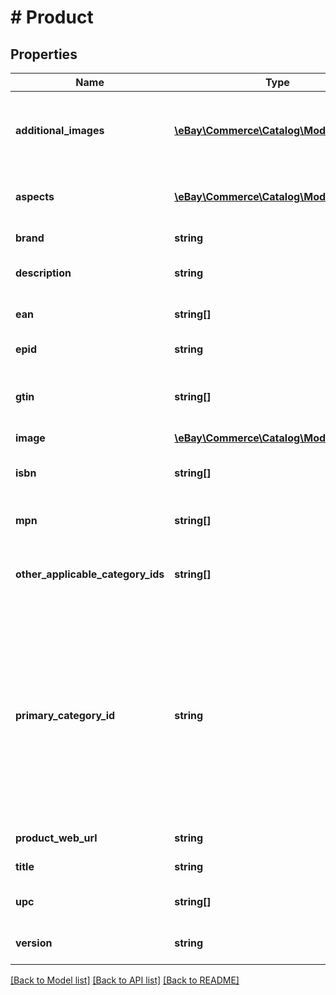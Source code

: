 # # Product

## Properties

Name | Type | Description | Notes
------------ | ------------- | ------------- | -------------
**additional_images** | [**\eBay\Commerce\Catalog\Model\Image[]**](Image.md) | Contains information about additional images associated with this product. For the primary image, see the image container. | [optional]
**aspects** | [**\eBay\Commerce\Catalog\Model\Aspect[]**](Aspect.md) | Contains an array of the category aspects and their values that are associated with this product. | [optional]
**brand** | **string** | The manufacturer&#39;s brand name for this product. | [optional]
**description** | **string** | The rich description of this product, which might contain HTML. | [optional]
**ean** | **string[]** | A list of all European Article Numbers (EANs) that identify this product. | [optional]
**epid** | **string** | The eBay product ID of this product. | [optional]
**gtin** | **string[]** | A list of all GTINs that identify this product. Currently this can include EAN, ISBN, and UPC identifier types. | [optional]
**image** | [**\eBay\Commerce\Catalog\Model\Image**](Image.md) |  | [optional]
**isbn** | **string[]** | A list of all International Standard Book Numbers (ISBNs) that identify this product. | [optional]
**mpn** | **string[]** | A list of all MPN values that the manufacturer uses to identify this product. | [optional]
**other_applicable_category_ids** | **string[]** | A list of category IDs (other than the value of primaryCategoryId) for all the leaf categories to which this product might belong. | [optional]
**primary_category_id** | **string** | The identifier of the leaf category that eBay recommends using to list this product, based on previous listings of similar products. Products in the eBay catalog are not automatically associated with any particular category, but using an inappropriate category can make it difficult for prospective buyers to find the product. For other possible categories that might be used, see otherApplicableCategoryIds. | [optional]
**product_web_url** | **string** | The URL for this product&#39;s eBay product page. | [optional]
**title** | **string** | The title of this product on eBay. | [optional]
**upc** | **string[]** | A list of Universal Product Codes (UPCs) that identify this product. | [optional]
**version** | **string** | The current version number of this product record in the catalog. | [optional]

[[Back to Model list]](../../README.md#models) [[Back to API list]](../../README.md#endpoints) [[Back to README]](../../README.md)
